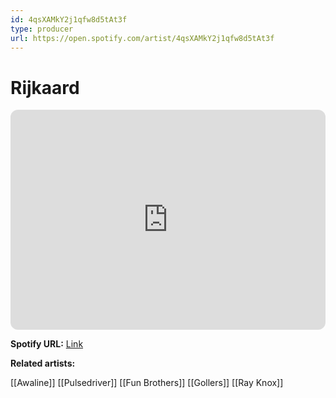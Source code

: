 ```yaml
---
id: 4qsXAMkY2j1qfw8d5tAt3f
type: producer
url: https://open.spotify.com/artist/4qsXAMkY2j1qfw8d5tAt3f
---
```

# Rijkaard

<iframe style="border-radius:12px" src="https://open.spotify.com/embed/artist/4qsXAMkY2j1qfw8d5tAt3f" width="100%" height="352" frameBorder="0" allowfullscreen="" allow="autoplay; clipboard-write; encrypted-media; fullscreen; picture-in-picture" loading="lazy"></iframe>

**Spotify URL:** [Link](https://open.spotify.com/artist/4qsXAMkY2j1qfw8d5tAt3f)

**Related artists:**

[[Awaline]]
[[Pulsedriver]]
[[Fun Brothers]]
[[Gollers]]
[[Ray Knox]]
